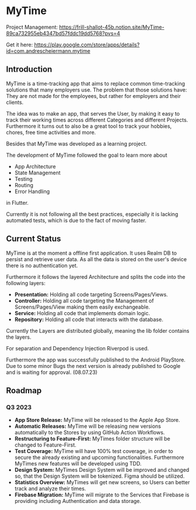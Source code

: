 # MyTime
Project Management: https://frill-shallot-45b.notion.site/MyTime-89ca732955eb4347bd57fddc19dd5768?pvs=4

Get it here: https://play.google.com/store/apps/details?id=com.andrescheiermann.mytime

## Introduction

MyTime is a time-tracking app that aims to replace common time-tracking solutions that many employers use. The problem that those solutions have: They are not made for the employees, but rather for employers and their clients.

The idea was to make an app, that serves the User, by making it easy to track their working times across different Categories and different Projects. Furthermore it turns out to also be a great tool to track your hobbies, chores, free time activities and more.

Besides that MyTime was developed as a learning project.

The development of MyTime followed the goal to learn more about

- App Architecture
- State Management
- Testing
- Routing
- Error Handling

in Flutter.

Currently it is not following all the best practices, especially it is lacking automated tests, which is due to the fact of moving faster.

## Current Status

MyTime is at the moment a offline first application. It uses Realm DB to persist and retrieve user data. As all the data is stored on the user's device there is no authentication yet.

Furthermore it follows the layered Architecture and splits the code into the following layers:

- **Presentation:** Holding all code targeting Screens/Pages/Views.
- **Controller:** Holding all code targeting the Management of Screens/Pages/View making them easily exchangeable.
- **Service:** Holding all code that implements domain logic.
- **Repository:** Holding all code that interacts with the database.

Currently the Layers are distributed globally, meaning the lib folder contains the layers.

For separation and Dependency Injection Riverpod is used.

Furthermore the app was successfully published to the Android PlayStore. Due to some minor Bugs the next version is already published to Google and is waiting for approval. (08.07.23)

## Roadmap

### Q3 2023

- **App Store Release:** MyTime will be released to the Apple App Store.
- **Automatic Releases:** MyTime will be releasing new versions automatically to the Stores by using GitHub Action Workflows.
- **Restructuring to Feature-First:** MyTimes folder structure will be changed to Feature-First.
- **Test Coverage:** MyTime will have 100% test coverage, in order to secure the already existing and upcoming functionalities. Furthermore MyTimes new features will be developed using TDD.
- **Design System:** MyTimes Design System will be improved and changed so, that the Design System will be tokenized. Figma should be utilized.
- **Statistics Overview:** MyTimes will get new screens, so Users can better track and analyze their times.
- **Firebase Migration:** MyTime will migrate to the Services that Firebase is providing including Authentication and data storage.

